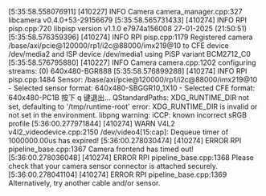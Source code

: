 [5:35:58.558076911] [410227]  INFO Camera camera_manager.cpp:327 libcamera v0.4.0+53-29156679
[5:35:58.565731433] [410274]  INFO RPI pisp.cpp:720 libpisp version v1.1.0 e7974a156008 27-01-2025 (21:50:51)
[5:35:58.576359396] [410274]  INFO RPI pisp.cpp:1179 Registered camera /base/axi/pcie@120000/rp1/i2c@88000/imx219@10 to CFE device /dev/media2 and ISP device /dev/media1 using PiSP variant BCM2712_C0
[5:35:58.576795880] [410227]  INFO Camera camera.cpp:1202 configuring streams: (0) 640x480-BGR888
[5:35:58.576899288] [410274]  INFO RPI pisp.cpp:1484 Sensor: /base/axi/pcie@120000/rp1/i2c@88000/imx219@10 - Selected sensor format: 640x480-SBGGR10_1X10 - Selected CFE format: 640x480-PC1B
按下 q 键退出...
QStandardPaths: XDG_RUNTIME_DIR not set, defaulting to '/tmp/runtime-root'
error: XDG_RUNTIME_DIR is invalid or not set in the environment.
libpng warning: iCCP: known incorrect sRGB profile
[5:36:00.277971844] [410274]  WARN V4L2 v4l2_videodevice.cpp:2150 /dev/video4[15:cap]: Dequeue timer of 1000000.00us has expired!
[5:36:00.278030474] [410274] ERROR RPI pipeline_base.cpp:1367 Camera frontend has timed out!
[5:36:00.278036048] [410274] ERROR RPI pipeline_base.cpp:1368 Please check that your camera sensor connector is attached securely.
[5:36:00.278041104] [410274] ERROR RPI pipeline_base.cpp:1369 Alternatively, try another cable and/or sensor.
